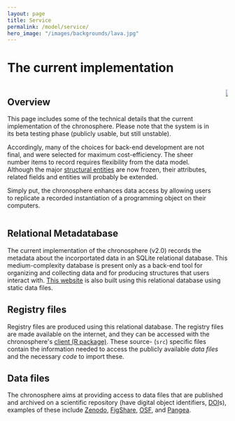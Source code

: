 ```yaml
---
layout: page
title: Service 
permalink: /model/service/
hero_image: "/images/backgrounds/lava.jpg"
---
```


# The current implementation 

<div class="columns">

<div class="column is-6"  markdown="1">

## Overview

This page includes some of the technical details that the current implementation of the chronosphere. Please note that the system is in its beta testing phase (publicly usable, but still unstable). 

Accordingly, many of the choices for back-end development are not final, and were selected for maximum cost-efficiency. The sheer number items to record requires flexibility from the data model. Although the major [structural entities]({{site.url}}/{{site.baseurl}}/model/datasets/) are now frozen, their attributes, related fields and entities will probably be extended.

Simply put, the chronosphere enhances data access by allowing users to replicate a recorded instantiation of a programming object on their computers.

</div>

<div class="column is-6"  markdown="1">

![]({{site.url}}/{{site.baseurl}}/images/chronosphere/data_service.svg)

</div>

</div>


## Relational Metadatabase

The current implementation of the chronosphere (v2.0) records the metadata about the incorportated data in an SQLite relational database. This medium-complexity database is present only as a back-end tool for organizing and collecting data and for producing structures that users interact with. [This website]({{site.url}}/{{site.baseurl}}) is also built using this relational database using static data files.


## Registry files 

Registry files are produced using this relational database. The registry files are made available on the internet, and they can be accessed with the chronosphere's [client (R package)](https://chronosphere.info/r_client/). These source- (`src`) specific files contain the information needed to access the publicly available *data files* and the necessary *code* to import these. 


## Data files

The chronosphere aims at providing access to data files that are published and archived on a scientific repository (have digital object identifiers, [DOI](https://www.doi.org/)s), examples of these include [Zenodo](https://zenodo.org/), [FigShare](), [OSF](), and [Pangea]().






